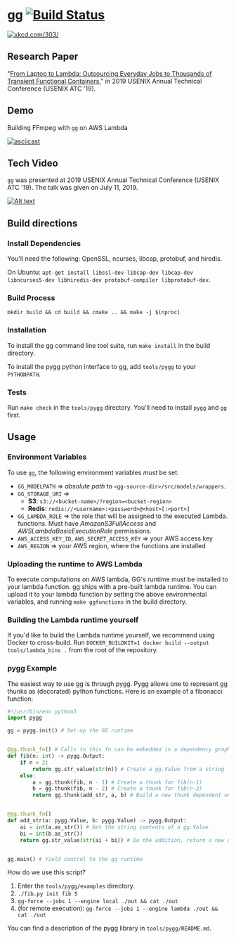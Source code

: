 # gg [![Build Status](https://travis-ci.org/StanfordSNR/gg.svg?branch=master)](https://travis-ci.org/StanfordSNR/gg)

[![xkcd.com/303/](https://s3-us-west-2.amazonaws.com/stanfordsnr/gg-xkcd.jpg)](https://xkcd.com/303/)


## Research Paper

"[From Laptop to Lambda: Outsourcing Everyday Jobs to Thousands of Transient Functional Containers](https://www.usenix.org/system/files/atc19-fouladi.pdf)," in 2019 USENIX Annual Technical Conference (USENIX ATC '19).

## Demo

Building FFmpeg with `gg` on AWS Lambda

[![asciicast](https://asciinema.org/a/257545.svg)](https://asciinema.org/a/257545)

## Tech Video

`gg` was presented at 2019 USENIX Annual Technical Conference (USENIX ATC '19). The talk was given on July 11, 2019.

[![Alt text](https://img.youtube.com/vi/VVWVN6Czji4/0.jpg)](https://www.youtube.com/watch?v=VVWVN6Czji4)


## Build directions

### Install Dependencies

You'll need the following: OpenSSL, ncurses, libcap, protobuf, and hiredis.

On Ubuntu: `apt-get install libssl-dev libcap-dev libcap-dev libncurses5-dev
libhiredis-dev protobuf-compiler libprotobuf-dev`.

### Build Process

`mkdir build && cd build && cmake .. && make -j $(nproc)`

### Installation

To install the gg command line tool suite, run `make install` in the build
directory.

To install the pygg python interface to gg, add `tools/pygg` to your
`PYTHONPATH`.

### Tests

Run `make check` in the `tools/pygg` directory. You'll need to install `pygg`
and `gg` first.

## Usage

### Environment Variables

To use `gg`, the following environment variables *must* be set:

- `GG_MODELPATH` => *absolute path* to `<gg-source-dir>/src/models/wrappers`.
- `GG_STORAGE_URI` =>
  - **S3**: `s3://<bucket-name>/?region=<bucket-region>`
  - **Redis**: `redis://<username>:<password>@<host>[:<port>]`
- `GG_LAMBDA_ROLE` => the role that will be assigned to the executed Lambda.
functions. Must have *AmazonS3FullAccess* and *AWSLambdaBasicExecutionRole*
permissions.
- `AWS_ACCESS_KEY_ID`, `AWS_SECRET_ACCESS_KEY` => your AWS access key
- `AWS_REGION` => your AWS region, where the functions are installed

### Uploading the runtime to AWS Lambda

To execute computations on AWS lambda, GG's runtime must be installed to your
lambda function.
gg ships with a pre-built lambda runtime. You can upload it to your lambda
function by setting the above environmental variables, and running `make
ggfunctions` in the build directory.

### Building the Lambda runtime yourself

If you'd like to build the Lambda runtime yourself, we recommend using Docker
to cross-build. Run `DOCKER_BUILDKIT=1 docker build --output tools/lambda_bins
.` from the root of the repository.

### pygg Example

The easiest way to use gg is through pygg. Pygg allows one to represent gg
thunks as (decorated) python functions. Here is an example of a fibonacci
function:

```python
#!/usr/bin/env python3
import pygg

gg = pygg.init() # Set-up the GG runtime


@gg.thunk_fn() # Calls to this fn can be embedded in a dependency graph
def fib(n: int) -> pygg.Output:
    if n < 2:
        return gg.str_value(str(n)) # Create a gg.Value from a string
    else:
        a = gg.thunk(fib, n - 1) # Create a thunk for fib(n-1)
        b = gg.thunk(fib, n - 2) # Create a thunk for fib(n-2)
        return gg.thunk(add_str, a, b) # Build a new thunk dependent on those, returning it


@gg.thunk_fn()
def add_str(a: pygg.Value, b: pygg.Value) -> pygg.Output:
    ai = int(a.as_str()) # Get the string contents of a gg.Value
    bi = int(b.as_str())
    return gg.str_value(str(ai + bi)) # Do the addition, return a new gg.Value


gg.main() # Yield control to the gg runtime
```

How do we use this script?

  1. Enter the `tools/pygg/examples` directory.
  2. `./fib.py init fib 5`
  3. `gg-force --jobs 1 --engine local ./out && cat ./out`
  4. (for remote execution): `gg-force --jobs 1 --engine lambda ./out && cat ./out`

You can find a description of the pygg library in `tools/pygg/README.md`.
